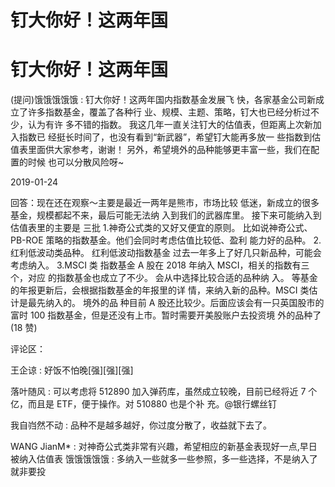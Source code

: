 # 钉大你好！这两年国

# 钉大你好！这两年国

(提问)饿饿饿饿饿 : 钉大你好！这两年国内指数基金发展飞 快，各家基金公司新成立了许多指数基金，覆盖了各种行 业、规模、主题、策略，钉大也已经分析过不少，认为有许 多不错的指数。 我这几年一直关注钉大的估值表，但距离上次新加入指数已 经挺长时间了，也没有看到“新武器”，希望钉大能再多放一 些指数到估值表里面供大家参考，谢谢！ 另外，希望境外的品种能够更丰富一些，我们在配置的时候 也可以分散风险呀~

2019-01-24

回答：现在还在观察～主要是最近一两年是熊市，市场比较 低迷，新成立的很多基金，规模都起不来，最后可能无法纳 入到我们的武器库里。 接下来可能纳入到估值表里的主要是 三批 1.神奇公式类的又好又便宜的原则。 比如说神奇公式、 PB-ROE 策略的指数基金。他们会同时考虑估值比较低、盈利 能力好的品种。 2.红利低波动类品种。 红利低波动指数基金 过去一年多上了好几只新品种，可能会考虑纳入。 3.MSCI 类 指数基金 A 股在 2018 年纳入 MSCI，相关的指数有三个，对应 的指数基金也成立了不少。 会从中选择比较合适的品种纳 入。 等基金的年报更新后，会根据指数基金的年报里的详 情，来纳入新的品种。MSCI 类估计是最先纳入的。 境外的品 种目前 A 股还比较少。后面应该会有一只英国股市的富时 100 指数基金，但是还没有上市。暂时需要开美股账户去投资境 外的品种了(18 赞)

评论区：

王企谅 : 好饭不怕晚[强][强][强]

落叶随风 : 可以考虑将 512890 加入弹药库，虽然成立较晚，目前已经将近 7 个亿，而且是 ETF，便于操作。对 510880 也是个补 充。@银行螺丝钉

我自岿然不动 : 品种不是越多越好，你过度分散了，收益就下去了。

WANG JianM* : 对神奇公式类非常有兴趣，希望相应的新基金表现好一点,早日被纳入估值表 饿饿饿饿饿 : 多纳入一些就多一些参照，多一些选择，不是纳入了就非要投